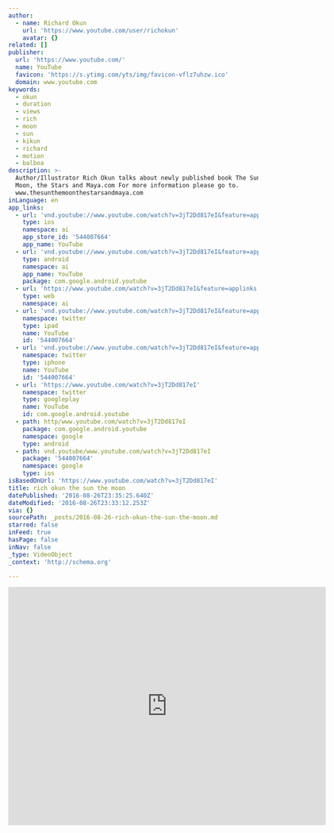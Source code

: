 ```yaml
---
author:
  - name: Richard Okun
    url: 'https://www.youtube.com/user/richokun'
    avatar: {}
related: []
publisher:
  url: 'https://www.youtube.com/'
  name: YouTube
  favicon: 'https://s.ytimg.com/yts/img/favicon-vflz7uhzw.ico'
  domain: www.youtube.com
keywords:
  - okun
  - duration
  - views
  - rich
  - moon
  - sun
  - kikun
  - richard
  - motion
  - balboa
description: >-
  Author/Illustrator Rich Okun talks about newly published book The Sun, the
  Moon, the Stars and Maya.com For more information please go to.
  www.thesunthemoonthestarsandmaya.com
inLanguage: en
app_links:
  - url: 'vnd.youtube://www.youtube.com/watch?v=3jT2Dd817eI&feature=applinks'
    type: ios
    namespace: ai
    app_store_id: '544007664'
    app_name: YouTube
  - url: 'vnd.youtube://www.youtube.com/watch?v=3jT2Dd817eI&feature=applinks'
    type: android
    namespace: ai
    app_name: YouTube
    package: com.google.android.youtube
  - url: 'https://www.youtube.com/watch?v=3jT2Dd817eI&feature=applinks'
    type: web
    namespace: ai
  - url: 'vnd.youtube://www.youtube.com/watch?v=3jT2Dd817eI&feature=applinks'
    namespace: twitter
    type: ipad
    name: YouTube
    id: '544007664'
  - url: 'vnd.youtube://www.youtube.com/watch?v=3jT2Dd817eI&feature=applinks'
    namespace: twitter
    type: iphone
    name: YouTube
    id: '544007664'
  - url: 'https://www.youtube.com/watch?v=3jT2Dd817eI'
    namespace: twitter
    type: googleplay
    name: YouTube
    id: com.google.android.youtube
  - path: http/www.youtube.com/watch?v=3jT2Dd817eI
    package: com.google.android.youtube
    namespace: google
    type: android
  - path: vnd.youtube/www.youtube.com/watch?v=3jT2Dd817eI
    package: '544007664'
    namespace: google
    type: ios
isBasedOnUrl: 'https://www.youtube.com/watch?v=3jT2Dd817eI'
title: rich okun the sun the moon
datePublished: '2016-08-26T23:35:25.640Z'
dateModified: '2016-08-26T23:33:12.253Z'
via: {}
sourcePath: _posts/2016-08-26-rich-okun-the-sun-the-moon.md
starred: false
inFeed: true
hasPage: false
inNav: false
_type: VideoObject
_context: 'http://schema.org'

---
```

<iframe src="https://cdn.embedly.com/widgets/media.html?src=https%3A%2F%2Fwww.youtube.com%2Fembed%2F3jT2Dd817eI%3Ffeature%3Doembed&amp;url=http%3A%2F%2Fwww.youtube.com%2Fwatch%3Fv%3D3jT2Dd817eI&amp;image=https%3A%2F%2Fi.ytimg.com%2Fvi%2F3jT2Dd817eI%2Fhqdefault.jpg&amp;key=b7d04c9b404c499eba89ee7072e1c4f7&amp;type=text%2Fhtml&amp;schema=youtube" width="640" height="480" scrolling="no" frameborder="0" allowfullscreen="" style=""></iframe>